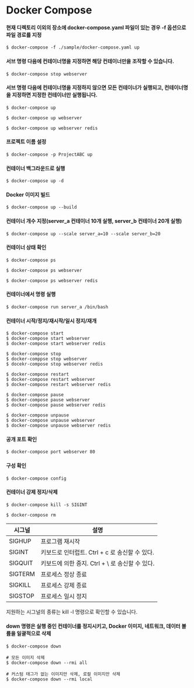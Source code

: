 # Docker Compose

#### 현재 디렉토리 이외의 장소에 docker-compose.yaml 파일이 있는 경우 -f 옵션으로 파일 경로를 지정
```
$ docker-compose -f ./sample/docker-compose.yaml up
```

#### 서브 명령 다음에 컨테이너명을 지정하면 해당 컨테이너만을 조작할 수 있습니다.
```
$ docker-compose stop webserver
```


#### 서브 명령 다음에 컨테이너명을 지정하지 않으면 모든 컨테이너가 실행되고, 컨테이너명을 지정하면 지정한 컨테이너만 실행됩니다.
```
$ docker-compose up

$ docker-compose up webserver

$ docker-compose up webserver redis
```

#### 프로젝트 이름 설정
```
$ docker-compose -p ProjectABC up
```

#### 컨테이너 백그라운드로 실행
```
$ docker-compose up -d
```

#### Docker 이미지 빌드
```
$ docker-compose up --build
```

#### 컨테이너 개수 지정(server_a 컨테이너 10개 실행, server_b 컨테이너 20개 실행)
```
$ docker-compose up --scale server_a=10 --scale server_b=20
```

#### 컨테이너 상태 확인
```
$ docker-compose ps

$ docker-compose ps webserver

$ docker-compose ps webserver redis
```

#### 컨테이너에서 명령 실행
```
$ docker-compose run server_a /bin/bash
```

#### 컨테이너 시작/정지/재시작/일시 정지/재개
```
$ docker-compose start
$ docker-compose start webserver
$ docker-compose start webserver redis

$ docker-compose stop
$ docker-comppse stop webserver
$ docekr-compose stop webserver redis

$ docker-compose restart
$ docker-compose restart webserver
$ docker-compose restart webserver redis

$ docker-compose pause
$ docker-compose pause webserver
$ docker-compose pause webserver redis

$ docker-compose unpause
$ docker-compose unpause webserver
$ docker-compose unpause webserver redis

```

#### 공개 포트 확인
```
$ docker-compose port webserver 80
```


#### 구성 확인
```
$ docker-compose config
```


#### 컨테이너 강제 정지/삭제
```
$ docker-compose kill -s SIGINT

$ docker-compose rm
```

|시그널|설명|
|----|-------------------------------|
|SIGHUP|프로그램 재시작|
|SIGINT|키보드로 인터럽트. Ctrl + c 로 송신할 수 있다.|
|SIGQUIT|키보드에 의한 중지. Ctrl + \ 로 송신할 수 있다.|
|SIGTERM|프로세스 정상 종료|
|SIGKILL|프로세스 강제 종료|
|SIGSTOP|프로세스 일시 정지|

지원하는 시그널의 종류는 kill -l 명령으로 확인할 수 있습니다.

#### down 명령은 실행 중인 컨테이너를 정지시키고, Docker 이미지, 네트워크, 데이터 볼륨을 일괄적으로 삭제
```
$ docker-compose down

# 모든 이미지 삭제
$ docker-compose down --rmi all

# 커스텀 태그가 없는 이미지만 삭제, 로컬 이미지만 삭제
$ docker-compose down --rmi local
```
